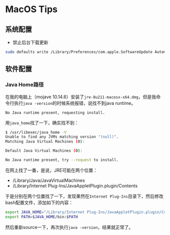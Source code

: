 <link rel="stylesheet" type="text/css" href="/auto-number.css">

# MacOS Tips

## 系统配置

* 禁止后台下载更新
```bash
sudo defaults write /Library/Preferences/com.apple.SoftwareUpdate AutomaticDownload -boolean FALSE
```

## 软件配置
### Java Home路径

在我的电脑上（mojave 10.14.6）安装了`jre-8u211-macosx-x64.dmg`，但是我命令行执行`java -version`的时候系统报错，说找不到java runtime。

```
No Java runtime present, requesting install.
```

用`java_home`找了一下，确实找不到：

```bash
$ /usr/libexec/java_home -V
Unable to find any JVMs matching version "(null)".
Matching Java Virtual Machines (0):

Default Java Virtual Machines (0):

No Java runtime present, try --request to install.
```

在网上找了一番，是说，JRE可能在两个位置：

* /Library/Java/JavaVirtualMachines
* /Library/Internet Plug-Ins/JavaAppletPlugin.plugin/Contents

于是分别在两个位置找了一下，发现果然在`Internet Plug-Ins`目录下，然后修改bash配置文件，添加如下的内容：

```bash
export JAVA_HOME="/Library/Internet Plug-Ins/JavaAppletPlugin.plugin/Contents/Home"
export PATH=$JAVA_HOME/bin:$PATH
```

然后重新source一下，再次执行`java -version`，结果就正常了。
